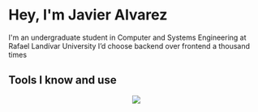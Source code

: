 # Hey, I'm Javier Alvarez
I'm an undergraduate student in Computer and Systems Engineering at Rafael Landívar University
I’d choose backend over frontend a thousand times

## Tools I know and use
<p align="center">
  <a href="https://skillicons.dev">
    <img src="https://skillicons.dev/icons?i=git,github,cs,visualstudio,java,idea,py,pycharm,vscode" />
  </a>
</p>
